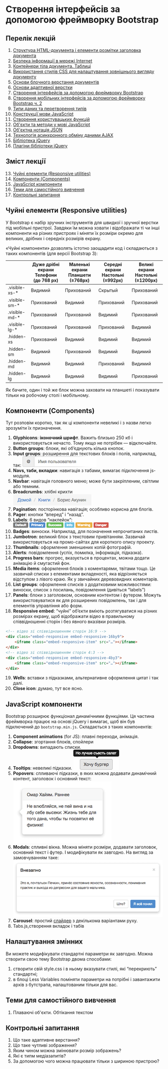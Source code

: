 # Створення інтерфейсів за допомогою фреймворку Bootstrap
## Перелік лекцій
1.  [Структура HTML-документа і елементи розмітки заголовка документа](lec-01.md)
2.  [Безпека інформації в мережі Internet](lec-02.md)
3.  [Контейнери тіла документа. Таблиці](lec-03.md)
4.  [Використання стилів CSS для налаштування зовнішнього вигляду документу](lec-04.md)
5.  [Основи блочного верстання документів](lec-05.md)
6.  [Основи адаптивної верстки](lec-06.md)
7.  [Створення інтерфейсів за допомогою фреймворку Bootstrap](lec-07.md)
8.  [Створення мобільних інтерфейсів за допомогою фреймворку Bootstrap ч. 2](lec-08.md)
9.  [Типи даних та перетворення типів](lec-09.md)
10.  [Конструкції мови JavaScript](lec-10.md)
11.  [Створення користувацьких функцій](lec-11.md)
12.  [Об'єкти та методи у мові JavaScript](lec-12.md)
13.  [Об'єктна нотація JSON](lec-13.md)
14.  [Технологія асинхронного обміну даними AJAX](lec-14.md)
15.  [Бібліотека jQuery](lec-15.md)
16.  [Плагіни бібліотеки jQuery](lec-16.md)


## Зміст лекції


13.  [Чуйні елементи (Responsive utilities)](#h013)
14.  [Компоненти (Components)](#h014)
15.  [JavaScript компоненти](#h015)
16.  [Теми для самостійного вивчення](#h016)
17.  [Контрольні запитання](#h017)

## Чуйні елементи (Responsive utilities)

У Bootstrap є набір зручних інструментів для швидкої і зручної верстки під мобільні пристрої. Завдяки їм можна ховати і відображати ті чи інші компоненти на різних пристроях і міняти їх розміри окремо для великих, дрібних і середніх розмірів екрану.

«Чуйні компоненти» дозволять істотно заощадити код і складаються з таких компонентів (для версії Bootstrap 3):

| |Дуже дрібні екрани Телефони (до 768 px)|Маленькі екрани Планшети (≥768px)|Середні екрани Настольні (≥992px)|Великі екрани Настольні (≥1200px)|
| -- | -- | -- | -- | -- |
|.visible-xs-*| Видимий| Прихований| Скрытый| Прихований|
|.visible-sm-*| Прихований| Видимий| Прихований| Прихований|
|.visible-md-*| Прихований| Прихований| Видимий| Прихований|
|.visible-lg-*| Прихований| Прихований| Прихований| Видимий|
|.hidden-xs| Прихований| Видимий| Видимий| Видимий|
|.hidden-sm| Видимий| Прихований| Видимий| Видимий|
|.hidden-md| Видимий| Видимий| Прихований| Видимий|
|.hidden-lg| Видимий| Видимий| Видимий| Прихований|



Як бачите, один і той же блок можна заховати на планшеті і показувати тільки на робочому столі і мобільному.

## Компоненти (Components)

Тут розповім коротко, так як ці компоненти невеликі і з назви легко зрозуміти їх призначення.

1.  **Glyphicons**: **іконочний шрифт**. Важить близько 250 кб і використовується нечасто. Тому якщо не потрібен — відключайте.
2.  **Button groups**: блоки, які об’єднують кілька кнопок.
3.  **Input groups**: розширення для текстових блоків і полів, наприклад, так: ![](img/lec2/8.gif)
4.  **Navs, таби, вкладки**: навигація з табами, вимагає підключення js-модуля.
5.  **Navbar**: навігація головного меню; може бути закріпленим, світлим або темним.
6.  **Breadcrumbs**: хлібні крихти  
    ![](img/lec2/9.gif)
7.  **Pagination**: посторінкова навігація; особливо корисна для блогів.
8.  **Pager**: кнопки “вперед” і “назад”.
9.  **Labels**: 6 видов “наклейок”: ![](img/lec2/7.gif)
10.  **Badges**: виноски. Наприклад, для позначення непрочитаних листів.
11.  **Jumbotron**: великий блок з текстовим привітанням. Зазвичай використовується на промо-сайтах для короткого опису проекту.
12.  **Thumbnails**: оформлення зменшених копій фотографій.
13.  **Alerts**: повідомлення (успіх, помилка, інформація, підказка).
14.  **Progress bars**: прогрес, вказується в процентах, можна додати анімацію й смугастий фон.
15.  **Media items**: оформлення блоків з коментарями, твітами тощо. Це зазвичай списки з елементами вкладеності, яка відрізняється відступом з лівого краю. Як у звичайних деревовидних коментарів.
16.  **List groups**: оформлення списків з додатковими можливостями: виноски, список з посилань, повідомлення (дивіться “labels”)
17.  **Panels**: блоки з заголовком, основним контентом і футером. Можуть використовуватися як для розширених повідомлень, так і для елементів управління або форм.
18.  **Responsive embed**: “чуйні” об’єкти вміють розтягуватися на різних розмірах екрану, щоб відображати відео в правильному співвідношенні сторін і без явного вказівки розмірів.

```html
<!-- відео зі співвідношенням сторін 16:9 -->
<div class="embed-responsive embed-responsive-16by9">
	<iframe class="embed-responsive-item" src="…"></iframe>
</div>
<!-- відео зі співвідношенням сторін 4:3 -->
<div class="embed-responsive embed-responsive-4by3">
	<iframe class="embed-responsive-item" src="…"></iframe>
</div>		
```

    
19.  **Wells**: вставки з підказками, альтернативне оформлення цитат і так далі.
20.  **Close icon**: думаю, тут все ясно.

## JavaScript компоненти

Bootstrap розширює функціонал динамічними функціями. Ця частина фреймворка працює на основі jQuery і вимагає, щоб він був підключений до `bootstrap.min.js`. Складається з таких компонентів:

1.  **Component animations** (for JS): плавні переходи, анімація.
2.  **Collapse**: згортання блоків, спойлери
3.  **Dropdowns**: випадають списки.
4.  **Tooltips**: невеликі підказки. ![](img/lec2/11.png)
5.  **Popovers**: спливаючі підказки, в яких можна додавати динамічний контент, заголовок і основний текст: ![](img/lec2/12.png)
6.  **Modals**: спливні вікна. Можна міняти розміри, додавати заголовок, основний текст і футер. І модифікувати як завгодно. На вигляд за замовчуванням таке: ![](img/lec2/13.png)
7.  **Carousel**: простий [слайдер](../../https@getbootstrap.com/examples/carousel/default.htm) з декількома варіантами руху.
8.  Tabs.js,створення вкладок і табів

## Налаштування змінних

Ви можете модифікувати стандартні параметри як завгодно. Можна створити свою тему Bootstrap двома способами:

1.  створити свій style.css і в ньому вказувати стилі, які “перекриють” стандартні;
2.  в блоці Less Variables поміняти параметри на потрібні і завантажити архів з бутстрапа, налаштованим тільки для вас.

## Теми для самостійного вивчення

1.  Плаваючі об'єкти. Обтікання текстом

## Контрольні запитання

1.  Що таке адаптивне верстання?
2.  Що таке чутливі зображення?
3.  Яким чином можна змінювати розмір зображень?
4.  Які є типм медіазапитів?
5.  За допомогою чого можна працювати тільки з шириною пристрою?